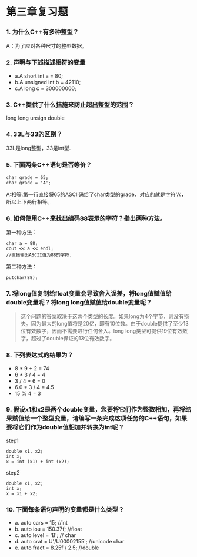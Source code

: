 # 第三章复习题

### 1. 为什么C++有多种整型？

A：为了应对各种尺寸的整型数据。

### 2. 声明与下述描述相符的变量

- a.A short int a = 80;
- b.A unsigned int b = 42110;
- c.A long c = 300000000;

### 3. C++提供了什么措施来防止超出整型的范围？

long long unsign double

### 4. 33L与33的区别？

33L是long整型，33是int型.

### 5. 下面两条C++语句是否等价？

```$xslt
char grade = 65;
char grade = 'A';
```

A:相等.第一行直接将65的ASCII码给了char类型的grade，对应的就是字符‘A’，所以上下两行相等。

### 6. 如何使用C++来找出编码88表示的字符？指出两种方法。

第一种方法：

```$xslt
char a = 88;
cout << a << endl;
//直接输出ASCII值为88的字符.
```

第二种方法：

```$xslt
putchar(88);
```

### 7. 将long值复制给float变量会导致舍入误差，将long值赋值给double变量呢？将long long值赋值给double变量呢？


>这个问题的答案取决于这两个类型的长度。如果long为4个字节，则没有损失。因为最大的long值将是20亿，即有10位数。由于double提供了至少13位有效数字，因而不需要进行任何舍入。long long类型可提供19位有效数字，超过了double保证的13位有效数字。

### 8. 下列表达式的结果为？

 - 8 * 9 + 2 = 74
 - 6 * 3 / 4 = 4
 - 3 / 4 * 6 = 0
 - 6.0 * 3 / 4 = 4.5
 - 15 % 4 = 3
 
 ### 9. 假设x1和x2是两个double变量，您要将它们作为整数相加，再将结果赋值给一个整型变量，请编写一条完成这项任务的C++语句，如果要将它们作为double值相加并转换为int呢？
 
step1
 
 ```$xslt
double x1, x2;
int x;
x = int (x1) + int (x2);
```

step2

```$xslt
double x1, x2;
int x;
x = x1 + x2;
```
### 10. 下面每条语句声明的变量都是什么类型？

- a. auto cars = 15; //int
- b. auto iou = 150.37f; //float
- c. auto level = 'B'; // char
- d. auto crat = U'/U00002155'; //unicode char
- e. auto fract = 8.25f / 2.5; //double